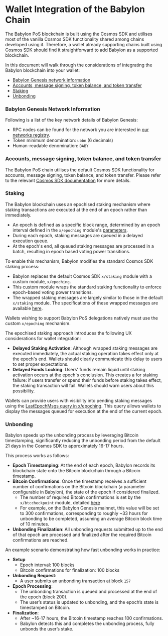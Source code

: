 # Wallet Integration of the Babylon Chain

The Babylon PoS blockchain is built using the Cosmos SDK
and utilises most of the vanilla Cosmos SDK functionality
shared among chains developed using it. Therefore,
a wallet already supporting chains built using
Cosmos SDK should find it straightforward to add
Babylon as a supported blockchain.

In this document will walk through the considerations of integrating
the Babylon blockchain into your wallet:
* [Babylon Genesis network information](#babylon-genesis-network-information)
* [Accounts, message signing, token balance, and token transfer](#accounts-message-signing-token-balance-and-token-transfer)
* [Staking](#staking)
* [Unbonding](#unbonding)

### Babylon Genesis Network Information

Following is a list of the key network details of
Babylon Genesis:
* RPC nodes can be found for the network you are interested in
  [our networks registry](https://github.com/babylonlabs-io/networks).
* Token minimum denomination: `ubbn` (6 decimals)
* Human-readable denomination: `BABY`

### Accounts, message signing, token balance, and token transfer

The Babylon PoS chain utilises the default Cosmos SDK
functionality for accounts, message signing,
token balance, and token transfer.
Please refer to the relevant
[Cosmos SDK documentation](https://docs.cosmos.network/)
for more details.

### Staking

The Babylon blockchain uses an epochised staking
mechanism where staking transactions are executed
at the end of an epoch rather than immediately.
* An epoch is defined as a specific block range,
  determined by an epoch interval defined
  in the `x/epoching` module's
  [parameters](https://github.com/babylonlabs-io/babylon/blob/release/v1.x/proto/babylon/epoching/v1/params.proto).
* During each epoch, staking messages are queued
  in a delayed execution queue.
* At the epoch's end, all queued staking messages
  are processed in a batch, resulting in
  epoch based voting power transitions.

To enable this mechanism,
Babylon modifies the standard Cosmos SDK staking process:
* Babylon replaces the default Cosmos SDK `x/staking` module
  with a custom module, `x/epoching`.
* This custom module wraps the standard staking functionality
  to enforce epoch-based voting power transitions.
* The wrapped staking messages are largely similar
  to those in the default `x/staking` module.
  The specifications of these wrapped messages are available
  [here](https://github.com/babylonlabs-io/babylon/tree/main/x/epoching).

Wallets wishing to support Babylon PoS delegations
natively must use the custom `x/epoching` mechanism.

The epochised staking approach introduces the following
UX considerations for wallet integration:
* **Delayed Staking Activation**: Although wrapped staking messages are
  executed immediately, the actual staking operation takes effect only
  at the epoch's end. Wallets should clearly communicate this
  delay to users to set proper expectations.
* **Delayed Funds Locking**: Users' funds remain liquid until staking
  activation occurs at the epoch's conclusion. This creates a for staking failure:
  if users transfer or spend their funds before staking takes effect,
  the staking transaction will fail.
  Wallets should warn users about this possibility.

Wallets can provide users with visibility into pending staking
messages using the
[LastEpochMsgs query in x/epoching](https://github.com/babylonlabs-io/babylon/blob/main/proto/babylon/epoching/v1/query.proto#L46).
This query allows wallets to display the messages queued
for execution at the end of the current epoch.

### Unbonding

Babylon speeds up the unbonding process by leveraging
Bitcoin timestamping, significantly reducing
the unbonding period from the default 21 days in the
Cosmos SDK to approximately 16-17 hours.

This process works as follows:
* **Epoch Timestamping**: At the end of each epoch,
  Babylon records its blockchain state onto the
  Bitcoin blockchain through a Bitcoin timestamp.
* **Bitcoin Confirmations**: Once the timestamp receives
  a sufficient number of confirmations on the Bitcoin blockchain
  (a parameter configurable in Babylon), the state of the epoch
  if considered finalized.
  * The number of required Bitcoin confirmations is set by the
    `x/btccheckpoint` module, detailed
    [here](https://github.com/babylonlabs-io/babylon/blob/main/proto/babylon/btccheckpoint/v1/params.proto#L24)
  * For example, on the Babylon Genesis mainnet,
    this value will be set to 300 confirmations,
    corresponding to roughly ~33 hours for unbonding to be completed,
    assuming an average Bitcoin block time of 10 minutes.
* **Unbonding Finalization**: All unbonding requests submitted
  up to the end of that epoch are processed and finalized
  after the required Bitcoin confirmations are reached.

An example scenario demonstrating how fast unbonding
works in practice:
* **Setup**
  * Epoch interval: 100 blocks
  * Bitcoin confirmations for finalization: 100 blocks
* **Unbonding Request**:
  * A user submits an unbonding transaction at block `157`
* **Epoch Processing**:
  * The unbonding transaction is queued and processed at
    the end of the epoch (block 200).
  * The user’s status is updated to unbonding, and the epoch’s
    state is timestamped on Bitcoin.
* **Finalization**:
  * After ~16-17 hours, the Bitcoin timestamp reaches 100 confirmations.
  * Babylon detects this and completes the unbonding process,
    fully unbonds the user’s stake.
